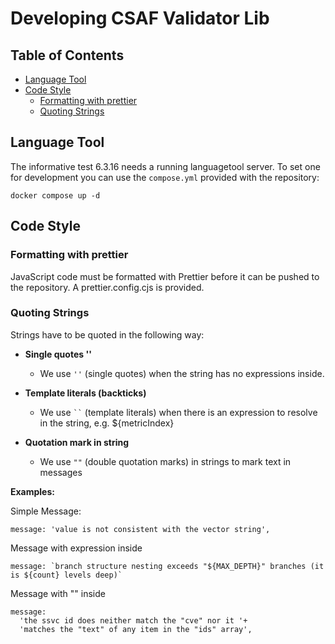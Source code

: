 # Developing CSAF Validator Lib

## Table of Contents

- [Language Tool](#language-tool)
- [Code Style](#code-style)
  - [Formatting with prettier](#formatting-with-prettier)
  - [Quoting Strings](#quoting-strings)

## Language Tool

The informative test 6.3.16 needs a running languagetool server. To set one for development you can use the `compose.yml` provided with the repository:

    docker compose up -d

## Code Style

### Formatting with prettier

JavaScript code must be formatted with Prettier before it can be pushed to the repository.
A prettier.config.cjs is provided.

### Quoting Strings

Strings have to be quoted in the following way:

- **Single quotes ''**

  - We use `''` (single quotes) when the string has no expressions inside.

- **Template literals (backticks)**

  - We use ` `` ` (template literals) when there is an expression to resolve in the string, e.g. ${metricIndex}

- **Quotation mark in string**
  - We use `""` (double quotation marks) in strings to mark text in messages

**Examples:**

Simple Message:

```
message: 'value is not consistent with the vector string',
```

Message with expression inside

```
message: `branch structure nesting exceeds "${MAX_DEPTH}" branches (it is ${count} levels deep)`
```

Message with "" inside

```
message:
  'the ssvc id does neither match the "cve" nor it '+
  'matches the "text" of any item in the "ids" array',
```
